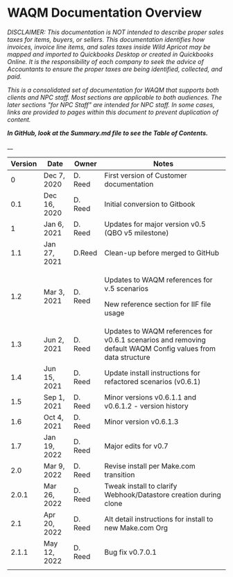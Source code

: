 # WAQM Documentation Overview

_DISCLAIMER: This documentation is NOT intended to describe proper sales taxes for items, buyers, or sellers. This documentation identifies how invoices, invoice line items, and sales taxes inside Wild Apricot may be mapped and imported to Quickbooks Desktop or created in Quickbooks Online. It is the responsibility of each company to seek the advice of Accountants to ensure the proper taxes are being identified, collected, and paid._&#x20;

_This is a consolidated set of documentation for WAQM that supports both clients and NPC staff.   Most sections are applicable to both audiences.   The later sections "for NPC Staff" are intended for NPC staff.   In some cases, links are provided to pages within this document to prevent duplication of content._

_**In GitHub, look at the Summary.md file to see the Table of Contents.**_

&#x20;__&#x20;

| **Version** | **Date**     | **Owner** | **Notes**                                                                                                   |
| ----------- | ------------ | --------- | ----------------------------------------------------------------------------------------------------------- |
| 0           | Dec 7, 2020  | D. Reed   | First version of Customer documentation                                                                     |
| 0.1         | Dec 16, 2020 | D. Reed   | Initial conversion to Gitbook                                                                               |
| 1           | Jan 6, 2021  | D. Reed   | Updates for major version v0.5 (QBO v5 milestone)                                                           |
| 1.1         | Jan 27, 2021 | D.Reed    | Clean-up before merged to GitHub                                                                            |
| 1.2         | Mar 3, 2021  | D. Reed   | <p>Updates to WAQM references for v.5 scenarios</p><p>New reference section for IIF file usage</p>          |
| 1.3         | Jun 2, 2021  | D. Reed   | Updates to WAQM references for v0.6.1 scenarios and removing default WAQM Config values from data structure |
| 1.4         | Jun 15, 2021 | D. Reed   | Update install instructions for refactored scenarios (v0.6.1)                                               |
| 1.5         | Sep 1, 2021  | D. Reed   | Minor versions v0.6.1.1 and v0.6.1.2 - version history                                                      |
| 1.6         | Oct 4, 2021  | D. Reed   | Minor version v0.6.1.3                                                                                      |
| 1.7         | Jan 19, 2022 | D. Reed   | Major edits for v0.7                                                                                        |
| 2.0         | Mar 9, 2022  | D. Reed   | Revise install per Make.com transition                                                                      |
| 2.0.1       | Mar 26, 2022 | D. Reed   | Tweak install to clarify Webhook/Datastore creation during clone                                            |
| 2.1         | Apr 20, 2022 | D. Reed   | Alt detail instructions for install to new Make.com Org                                                     |
| 2.1.1       | May 12, 2022 | D. Reed   | Bug fix v0.7.0.1                                                                                            |
|             |              |           |                                                                                                             |

##
